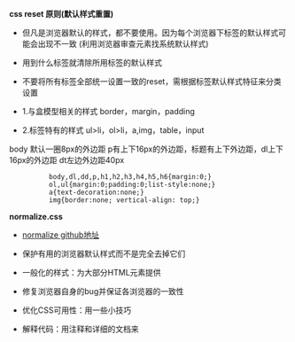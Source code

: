 
**css reset 原则(默认样式重置)**


* 但凡是浏览器默认的样式，都不要使用。因为每个浏览器下标签的默认样式可能会出现不一致  (利用浏览器审查元素找系统默认样式)

* 用到什么标签就清除所用标签的默认样式

* 不要将所有标签全部统一设置一致的reset，需根据标签默认样式特征来分类设置

* 1.与盒模型相关的样式
		border，margin，padding
    
* 2.标签特有的样式
		ul>li，ol>li，a,img，table，input

body 默认一圈8px的外边距   p有上下16px的外边距，标题有上下外边距，dl上下16px的外边距  dt左边外边距40px

              body,dl,dd,p,h1,h2,h3,h4,h5,h6{margin:0;}
              ol,ul{margin:0;padding:0;list-style:none;}
              a{text-decoration:none;}
              img{border:none; vertical-align: top;}
              
              
              
**normalize.css**

* [normalize github地址](https://github.com/necolas/normalize.css)

* 保护有用的浏览器默认样式而不是完全去掉它们

* 一般化的样式：为大部分HTML元素提供

* 修复浏览器自身的bug并保证各浏览器的一致性

* 优化CSS可用性：用一些小技巧

* 解释代码：用注释和详细的文档来
